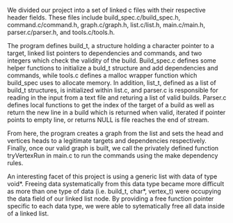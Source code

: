 We divided our project into a set of linked c files with their respective header fields.  These files include build_spec.c/build_spec.h, command.c/command.h, graph.c/graph.h, list.c/list.h, main.c/main.h, parser.c/parser.h, and tools.c/tools.h.

The program defines build_t, a structure holding a character pointer to a target, linked list pointers to dependencies and commands, and two integers which check the validity of the build. Build_spec.c defines some helper functions to initialize a buld_t structure and add dependencies and commands, while tools.c defines a malloc wrapper function which build_spec uses to allocate memory.  In addition, list_t, defined as a list of build_t structures, is initialized within list.c, and parser.c is responsible for reading in the input from a text file and returing a list of valid builds. Parser.c defines local functions to get the index of the target of a build as well as return the new line in a build which is returned when valid, iterated if pointer points to empty line, or returns NULL is file reaches the end of stream.

From here, the program creates a graph from the list and sets the head and vertices heads to a legitimate targets and dependencies respectively.  Finally, once our valid graph is built, we call the privately defined function tryVertexRun in main.c to run the commands using the make dependency rules.

An interesting facet of this project is using a generic list with data of type void*. Freeing data systematically from this data type became more difficult as more than one type of data (i.e. build_t, char*, vertex_t) were occupying the data field of our linked list node. By providing a free function pointer specific to each data type, we were able to sytematically free all data inside of a linked list.
